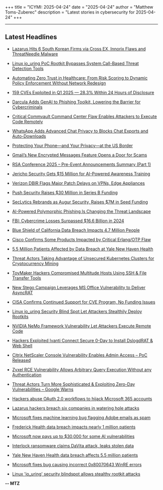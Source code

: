 +++
title = "ICYMI: 2025-04-24"
date = "2025-04-24"
author = "Matthew Toms-Zuberec"
description = "Latest stories in cybersecurity for 2025-04-24"
+++

---------------------------------------------------------------------------
## Latest Headlines
- [Lazarus Hits 6 South Korean Firms via Cross EX, Innorix Flaws and ThreatNeedle Malware](https://thehackernews.com/2025/04/lazarus-hits-6-south-korean-firms-via.html)

- [Linux io_uring PoC Rootkit Bypasses System Call-Based Threat Detection Tools](https://thehackernews.com/2025/04/linux-iouring-poc-rootkit-bypasses.html)

- [Automating Zero Trust in Healthcare: From Risk Scoring to Dynamic Policy Enforcement Without Network Redesign](https://thehackernews.com/2025/04/automating-zero-trust-in-healthcare.html)

- [159 CVEs Exploited in Q1 2025 — 28.3% Within 24 Hours of Disclosure](https://thehackernews.com/2025/04/159-cves-exploited-in-q1-2025-283.html)

- [Darcula Adds GenAI to Phishing Toolkit, Lowering the Barrier for Cybercriminals](https://thehackernews.com/2025/04/darcula-adds-genai-to-phishing-toolkit.html)

- [Critical Commvault Command Center Flaw Enables Attackers to Execute Code Remotely](https://thehackernews.com/2025/04/critical-commvault-command-center-flaw.html)

- [WhatsApp Adds Advanced Chat Privacy to Blocks Chat Exports and Auto-Downloads](https://thehackernews.com/2025/04/whatsapp-adds-advanced-chat-privacy-to.html)

- [Protecting Your Phone—and Your Privacy—at the US Border](https://www.wired.com/story/uncanny-valley-podcast-phone-privacy-us-border-travel/)

- [Gmail’s New Encrypted Messages Feature Opens a Door for Scams](https://www.wired.com/story/gmail-end-to-end-encryption-scams/)

- [RSA Conference 2025 – Pre-Event Announcements Summary (Part 1)](https://www.securityweek.com/rsa-conference-2025-pre-event-announcements-summary-part-1/)

- [Jericho Security Gets $15 Million for AI-Powered Awareness Training](https://www.securityweek.com/jericho-security-gets-15-million-for-ai-powered-awareness-training/)

- [Verizon DBIR Flags Major Patch Delays on VPNs, Edge Appliances](https://www.securityweek.com/verizon-dbir-flags-major-patch-delays-on-vpns-edge-appliances/)

- [Push Security Raises $30 Million in Series B Funding](https://www.securityweek.com/push-security-raises-30-million-in-series-b-funding/)

- [SecLytics Rebrands as Augur Security, Raises $7M in Seed Funding](https://www.securityweek.com/seclytics-rebrands-as-augur-security-raises-7m-in-seed-funding/)

- [AI-Powered Polymorphic Phishing Is Changing the Threat Landscape](https://www.securityweek.com/ai-powered-polymorphic-phishing-is-changing-the-threat-landscape/)

- [FBI: Cybercrime Losses Surpassed $16.6 Billion in 2024](https://www.securityweek.com/fbi-cybercrime-losses-surpassed-16-6-billion-in-2024/)

- [Blue Shield of California Data Breach Impacts 4.7 Million People](https://www.securityweek.com/blue-shield-of-california-data-breach-impacts-4-7-million-people/)

- [Cisco Confirms Some Products Impacted by Critical Erlang/OTP Flaw](https://www.securityweek.com/cisco-confirms-some-products-impacted-by-critical-erlang-otp-flaw/)

- [5.5 Million Patients Affected by Data Breach at Yale New Haven Health](https://www.securityweek.com/5-5-million-patients-affected-by-data-breach-at-yale-new-haven-health/)

- [Threat Actors Taking Advantage of Unsecured Kubernetes Clusters for Cryptocurrency Mining](https://cybersecuritynews.com/threat-actors-taking-advantage-of-unsecured-kubernetes-clusters/)

- [ToyMaker Hackers Compromised Multitude Hosts Using SSH & File Transfer Tools](https://cybersecuritynews.com/toymaker-hackers-compromised-multitude-hosts/)

- [New Stego Campaign Leverages MS Office Vulnerability to Deliver AsyncRAT](https://cybersecuritynews.com/new-stego-campaign-leverages-ms-office-vulnerability/)

- [CISA Confirms Continued Support for CVE Program, No Funding Issues](https://cybersecuritynews.com/cisa-support-cve-program/)

- [Linux io_uring Security Blind Spot Let Attackers Stealthily Deploy Rootkits](https://cybersecuritynews.com/linux-io_uring-security-blind-spot/)

- [NVIDIA NeMo Framework Vulnerability Let Attackers Execute Remote Code](https://cybersecuritynews.com/nvidia-nemo-framework-vulnerability/)

- [Hackers Exploited Ivanti Connect Secure 0-Day to Install DslogdRAT & Web Shell](https://cybersecuritynews.com/hackers-exploited-ivanti-connect-secure-0-day/)

- [Citrix NetScaler Console Vulnerability Enables Admin Access – PoC Released](https://cybersecuritynews.com/citrix-netscaler-console-vulnerability/)

- [Zyxel RCE Vulnerability Allows Arbitrary Query Execution Without any Authentication](https://cybersecuritynews.com/zyxel-rce-vulnerability-authentication/)

- [Threat Actors Turn More Sophisticated & Exploiting Zero-Day Vulnerabilities – Google Warns](https://cybersecuritynews.com/threat-actors-turn-more-sophisticated-exploiting-zero-day-vulnerabilities-google-warns/)

- [Hackers abuse OAuth 2.0 workflows to hijack Microsoft 365 accounts](https://www.bleepingcomputer.com/news/security/hackers-abuse-oauth-20-workflows-to-hijack-microsoft-365-accounts/)

- [Lazarus hackers breach six companies in watering hole attacks](https://www.bleepingcomputer.com/news/security/lazarus-hackers-breach-six-companies-in-watering-hole-attacks/)

- [Microsoft fixes machine learning bug flagging Adobe emails as spam](https://www.bleepingcomputer.com/news/microsoft/microsoft-fixes-machine-learning-bug-flagging-adobe-emails-as-spam/)

- [Frederick Health data breach impacts nearly 1 million patients](https://www.bleepingcomputer.com/news/security/frederick-health-data-breach-impacts-nearly-1-million-patients/)

- [Microsoft now pays up to $30,000 for some AI vulnerabilities](https://www.bleepingcomputer.com/news/microsoft/microsoft-now-pays-up-to-30-000-for-some-ai-vulnerabilities/)

- [Interlock ransomware claims DaVita attack, leaks stolen data](https://www.bleepingcomputer.com/news/security/interlock-ransomware-claims-davita-attack-leaks-stolen-data/)

- [Yale New Haven Health data breach affects 5.5 million patients](https://www.bleepingcomputer.com/news/security/yale-new-haven-health-data-breach-affects-55-million-patients/)

- [Microsoft fixes bug causing incorrect 0x80070643 WinRE errors](https://www.bleepingcomputer.com/news/microsoft/microsoft-fixes-bug-causing-incorrect-0x80070643-winre-errors/)

- [Linux 'io_uring' security blindspot allows stealthy rootkit attacks](https://www.bleepingcomputer.com/news/security/linux-io-uring-security-blindspot-allows-stealthy-rootkit-attacks/)

**-- MTZ**